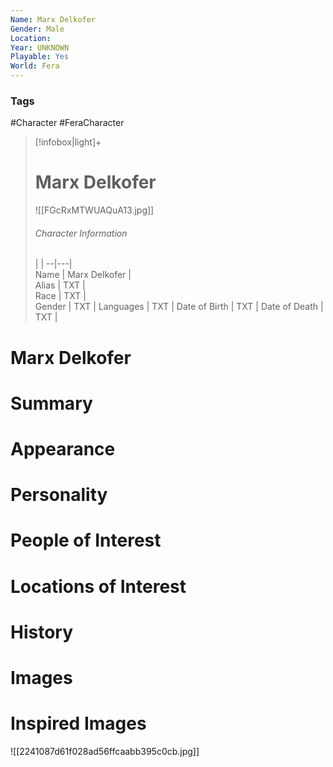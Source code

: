 ```yaml
---
Name: Marx Delkofer
Gender: Male
Location: 
Year: UNKNOWN
Playable: Yes
World: Fera
---
```


### Tags
#Character #FeraCharacter 

> [!infobox|light]+  
> # Marx Delkofer  
> ![[FGcRxMTWUAQuA13.jpg]]
> ###### Character Information
>  |   |
> --|---|  
> Name | Marx Delkofer |  
> Alias | TXT |  
> Race | TXT |  
> Gender | TXT |
> Languages | TXT |
> Date of Birth | TXT |
> Date of Death | TXT |

# Marx Delkofer

# Summary

# Appearance

# Personality

# People of Interest

# Locations of Interest

# History

# Images

# Inspired Images
![[2241087d61f028ad56ffcaabb395c0cb.jpg]]